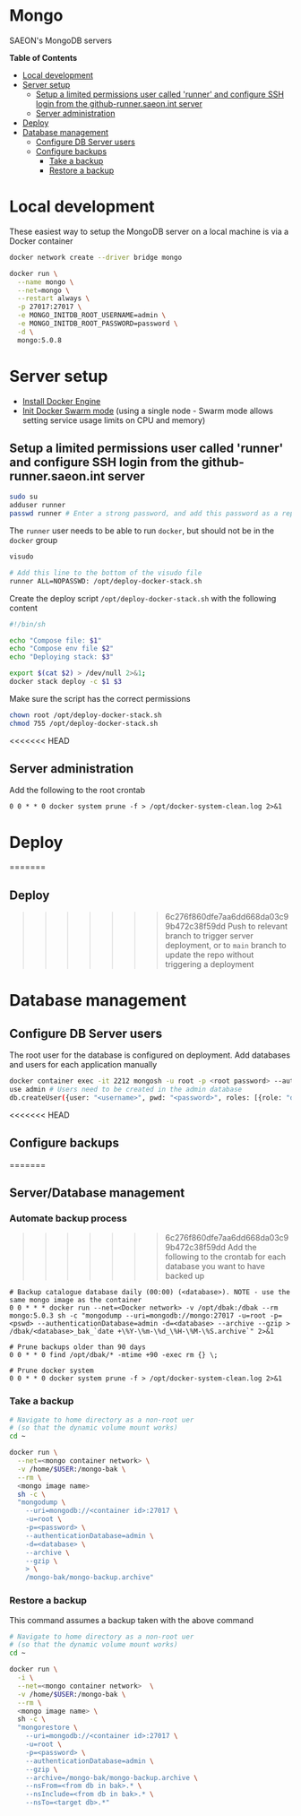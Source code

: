 # Mongo
SAEON's MongoDB servers

<!-- START doctoc generated TOC please keep comment here to allow auto update -->
<!-- DON'T EDIT THIS SECTION, INSTEAD RE-RUN doctoc TO UPDATE -->
**Table of Contents**

- [Local development](#local-development)
- [Server setup](#server-setup)
  - [Setup a limited permissions user called 'runner' and configure SSH login from the github-runner.saeon.int server](#setup-a-limited-permissions-user-called-runner-and-configure-ssh-login-from-the-github-runnersaeonint-server)
  - [Server administration](#server-administration)
- [Deploy](#deploy)
- [Database management](#database-management)
  - [Configure DB Server users](#configure-db-server-users)
  - [Configure backups](#configure-backups)
    - [Take a backup](#take-a-backup)
    - [Restore a backup](#restore-a-backup)

<!-- END doctoc generated TOC please keep comment here to allow auto update -->

# Local development
These easiest way to setup the MongoDB server on a local machine is via a Docker container

```sh
docker network create --driver bridge mongo

docker run \
  --name mongo \
  --net=mongo \
  --restart always \
  -p 27017:27017 \
  -e MONGO_INITDB_ROOT_USERNAME=admin \
  -e MONGO_INITDB_ROOT_PASSWORD=password \
  -d \
  mongo:5.0.8
```

# Server setup

- [Install Docker Engine](https://docs.docker.com/engine/install/centos/)
- [Init Docker Swarm mode](https://docs.docker.com/engine/swarm/swarm-tutorial/create-swarm/) (using a single node - Swarm mode allows setting service usage limits on CPU and memory)

## Setup a limited permissions user called 'runner' and configure SSH login from the github-runner.saeon.int server
```sh
sudo su
adduser runner
passwd runner # Enter a strong password, and add this password as a repository secret
```

The `runner` user needs to be able to run `docker`, but should not be in the `docker` group

```sh
visudo

# Add this line to the bottom of the visudo file
runner ALL=NOPASSWD: /opt/deploy-docker-stack.sh
```

Create the deploy script `/opt/deploy-docker-stack.sh` with the following content

```sh
#!/bin/sh

echo "Compose file: $1"
echo "Compose env file $2"
echo "Deploying stack: $3"

export $(cat $2) > /dev/null 2>&1;
docker stack deploy -c $1 $3
```

Make sure the script has the correct permissions

```sh
chown root /opt/deploy-docker-stack.sh 
chmod 755 /opt/deploy-docker-stack.sh
```

<<<<<<< HEAD
## Server administration
Add the following to the root crontab
```
0 0 * * 0 docker system prune -f > /opt/docker-system-clean.log 2>&1
```

# Deploy
=======
## Deploy
>>>>>>> 6c276f860dfe7aa6dd668da03c99b472c38f59dd
Push to relevant branch to trigger server deployment, or to `main` branch to update the repo without triggering a deployment 

# Database management
## Configure DB Server users
The root user for the database is configured on deployment. Add databases and users for each application manually

```sh
docker container exec -it 2212 mongosh -u root -p <root password> --authenticationDatabase admin
use admin # Users need to be created in the admin database
db.createUser({user: "<username>", pwd: "<password>", roles: [{role: "dbOwner", db: "<database>"}]})
```

<<<<<<< HEAD
## Configure backups
=======
## Server/Database management
### Automate backup process
>>>>>>> 6c276f860dfe7aa6dd668da03c99b472c38f59dd
Add the following to the crontab for each database you want to have backed up

```
# Backup catalogue database daily (00:00) (<database>). NOTE - use the same mongo image as the container
0 0 * * * docker run --net=<Docker network> -v /opt/dbak:/dbak --rm mongo:5.0.3 sh -c "mongodump --uri=mongodb://mongo:27017 -u=root -p=<pswd> --authenticationDatabase=admin -d=<database> --archive --gzip > /dbak/<database>_bak_`date +\%Y-\%m-\%d_\%H-\%M-\%S.archive`" 2>&1

# Prune backups older than 90 days
0 0 * * 0 find /opt/dbak/* -mtime +90 -exec rm {} \;

# Prune docker system
0 0 * * 0 docker system prune -f > /opt/docker-system-clean.log 2>&1
```

### Take a backup
```sh
# Navigate to home directory as a non-root uer
# (so that the dynamic volume mount works)
cd ~

docker run \
  --net=<mongo container network> \
  -v /home/$USER:/mongo-bak \
  --rm \
  <mongo image name>
  sh -c \
  "mongodump \
    --uri=mongodb://<container id>:27017 \
    -u=root \
    -p=<password> \
    --authenticationDatabase=admin \
    -d=<database> \
    --archive \
    --gzip \
    > \
    /mongo-bak/mongo-backup.archive"
```

### Restore a backup
This command assumes a backup taken with the above command
```sh
# Navigate to home directory as a non-root uer
# (so that the dynamic volume mount works)
cd ~

docker run \
  -i \
  --net=<mongo container network>  \
  -v /home/$USER:/mongo-bak \
  --rm \
  <mongo image name> \
  sh -c \
  "mongorestore \
    --uri=mongodb://<container id>:27017 \
    -u=root \
    -p=<password> \
    --authenticationDatabase=admin \
    --gzip \
    --archive=/mongo-bak/mongo-backup.archive \
    --nsFrom=<from db in bak>.* \
    --nsInclude=<from db in bak>.* \
    --nsTo=<target db>.*" 
```